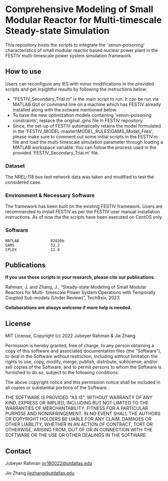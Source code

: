 # Comprehensive Modeling of Small Modular Reactor for Multi-timescale Steady-state Simulation 
 This repository hosts the scripts to integrate the 'xenon-poisoning' characteristics of small modular reactor based nuclear power plant in the FESTIV multi-timescale power system simulation framework.

## How to use
Users can reconfigure any IES with minor modifications in the provided scripts and get insightful results by following the instructions below:
* "FESTIV_Secondary_Trial.m" is the main script to run. It can be run via MATLAB GUI or command line on a machine which has FESTIV already installed along with the sotware mentioned below.
* To have the new optimization models containing 'xenon-poisoning constraints', replace the original .gms file in FESTIV repository.
* Since, the set-up of FESTIV automatically retains the model formulated in the 'FESTIV_MODEL-master\MODEL_RULES\GAMS_Model_Files', please make sure to comment out some initial scripts in the FESTIV.m file and load the multi-timescale simulation parameter through loading a MATLAB workspace variable. You can follow the process used in the provided 'FESTIV_Secondary_Trial.m' file.
### Dataset
The NREL-118 bus test network data was taken and modified to test the considered case. 

### Environment & Necessary Software
The framework has been built on the existing FESTIV framework. Users are recommended to install FESTIV as per the FESTIV user manual installation instructions. As of now the the scripts have been executed on CentOS only.

### Software
```
MATLAB              R2020b
GAMS                32.2
CPLEX               12.8
```


## Publications
**If you use these scripts in your research, please cite our publications**:

Rahman, J. and Zhang, J., “Steady-state Modeling of Small Modular Reactors for Multi-
timescale Power System Operations with Temporally Coupled Sub-models (Under Review)”,
TechRxiv, 2023


**Collaborations are always welcome if more help is needed.**
## License
MIT License, Copyright (c) 2022 Jubeyer Rahman & Jie Zhang

Permission is hereby granted, free of charge, to any person obtaining a copy of this software and associated documentation files (the "Software"), to deal
in the Software without restriction, including without limitation the rights to use, copy, modify, merge, publish, distribute, sublicense, and/or sell
copies of the Software, and to permit persons to whom the Software is furnished to do so, subject to the following conditions:

The above copyright notice and this permission notice shall be included in all copies or substantial portions of the Software.

THE SOFTWARE IS PROVIDED "AS IS", WITHOUT WARRANTY OF ANY KIND, EXPRESS OR IMPLIED, INCLUDING BUT NOT LIMITED TO THE WARRANTIES OF MERCHANTABILITY, FITNESS FOR A PARTICULAR PURPOSE AND NONINFRINGEMENT. IN NO EVENT SHALL THE AUTHORS OR COPYRIGHT HOLDERS BE LIABLE FOR ANY CLAIM, DAMAGES OR OTHER LIABILITY, WHETHER IN AN ACTION OF CONTRACT, TORT OR OTHERWISE, ARISING FROM, OUT OF OR IN CONNECTION WITH THE SOFTWARE OR THE USE OR OTHER DEALINGS IN THE SOFTWARE.


## Contact

Jubeyer Rahman
jxr180022@utdallas.edu

Jie Zhang
jiezhang@utdallas.edu 

